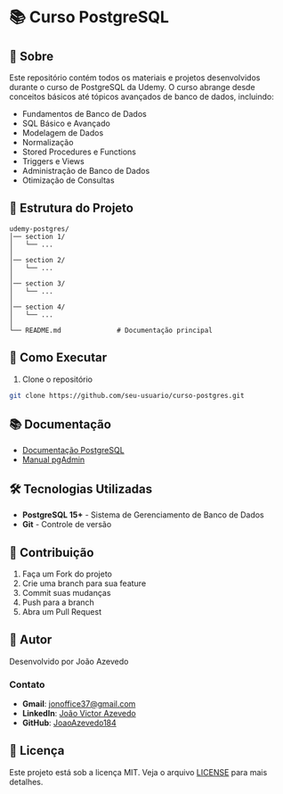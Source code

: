 # 📚 Curso PostgreSQL
  
## 📌 Sobre
Este repositório contém todos os materiais e projetos desenvolvidos durante o curso de PostgreSQL da Udemy. O curso abrange desde conceitos básicos até tópicos avançados de banco de dados, incluindo:

- Fundamentos de Banco de Dados
- SQL Básico e Avançado
- Modelagem de Dados
- Normalização
- Stored Procedures e Functions
- Triggers e Views
- Administração de Banco de Dados
- Otimização de Consultas
  
## 📂 Estrutura do Projeto
```
udemy-postgres/
│── section 1/
│   └── ...
│
│── section 2/
│   └── ... 
│
│── section 3/
│   └── ...
│
│── section 4/
│   └── ...
│
└── README.md              # Documentação principal
```

## 🚀 Como Executar

1. Clone o repositório
```bash
git clone https://github.com/seu-usuario/curso-postgres.git
```
## 📚 Documentação
- [Documentação PostgreSQL](https://www.postgresql.org/docs/)
- [Manual pgAdmin](https://www.pgadmin.org/docs/)


## 🛠️ Tecnologias Utilizadas
- **PostgreSQL 15+** - Sistema de Gerenciamento de Banco de Dados
- **Git** - Controle de versão

## 🤝 Contribuição
1. Faça um Fork do projeto
2. Crie uma branch para sua feature
3. Commit suas mudanças
4. Push para a branch
5. Abra um Pull Request

## 👤 Autor
Desenvolvido por João Azevedo

### Contato
- **Gmail**: jonoffice37@gmail.com
- **LinkedIn**: [João Victor Azevedo](www.linkedin.com/in/joao-victor-azevedo-181-sena)
- **GitHub**: [JoaoAzevedo184](https://github.com/JoaoAzevedo184)

## 📄 Licença
Este projeto está sob a licença MIT. Veja o arquivo [LICENSE](LICENSE) para mais detalhes.